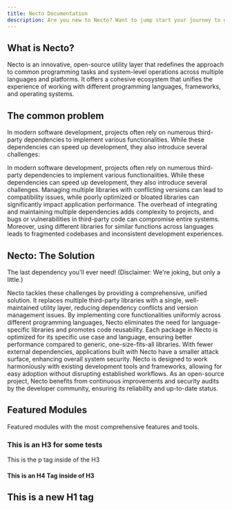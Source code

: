 ```yaml
---
title: Necto Documentation
description: Are you new to Necto? Want to jump start your journey to get developing as fast as possible? The fastest way to get started us by jumping in directly to a module for the language of your choice.
---    
```

 
## What is Necto? 

Necto is an innovative, open-source utility layer that redefines the approach to common programming tasks and system-level operations across multiple languages and platforms. 
It offers a cohesive ecosystem that unifies the experience of working with different programming languages, frameworks, and operating systems.

## The common problem  

In modern software development, projects often rely on numerous third-party dependencies to implement various functionalities. While these dependencies can speed up development, they also introduce several challenges:

In modern software development, projects often rely on numerous third-party dependencies to implement various functionalities. While these dependencies can speed up development, they also introduce several challenges. Managing multiple libraries with conflicting versions can lead to compatibility issues, while poorly optimized or bloated libraries can significantly impact application performance. The overhead of integrating and maintaining multiple dependencies adds complexity to projects, and bugs or vulnerabilities in third-party code can compromise entire systems. Moreover, using different libraries for similar functions across languages leads to fragmented codebases and inconsistent development experiences.

## Necto: The Solution

The last dependency you'll ever need!
(Disclaimer: We're joking, but only a little.)

Necto tackles these challenges by providing a comprehensive, unified solution. It replaces multiple third-party libraries with a single, well-maintained utility layer, reducing dependency conflicts and version management issues. By implementing core functionalities uniformly across different programming languages, Necto eliminates the need for language-specific libraries and promotes code reusability. Each package in Necto is optimized for its specific use case and language, ensuring better performance compared to generic, one-size-fits-all libraries. With fewer external dependencies, applications built with Necto have a smaller attack surface, enhancing overall system security. Necto is designed to work harmoniously with existing development tools and frameworks, allowing for easy adoption without disrupting established workflows. As an open-source project, Necto benefits from continuous improvements and security audits by the developer community, ensuring its reliability and up-to-date status.

## Featured Modules

Featured modules with the most comprehensive features and tools. 

### This is an H3 for some tests

This is the p tag inside of the H3

#### This is an H4 Tag inside of H3

## This is a new H1 tag

